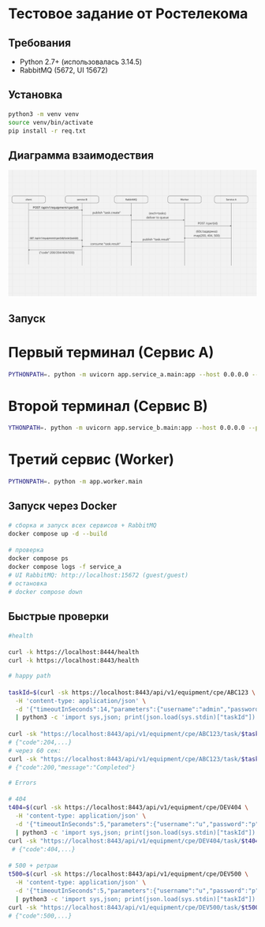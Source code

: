 # Тестовое задание от Ростелекома

## Требования

- Python 2.7+ (использовалась 3.14.5)
- RabbitMQ (5672, UI 15672)

## Установка
```bash
python3 -m venv venv
source venv/bin/activate
pip install -r req.txt
```

## Диаграмма взаимодествия
![Diagram](docs/dgrm.png)

## Запуск

# Первый терминал (Сервис А)
```bash
PYTHONPATH=. python -m uvicorn app.service_a.main:app --host 0.0.0.0 --port 8444 --ssl-certfile ./cert.pem --ssl-keyfile ./key.pem
```
# Второй терминал (Сервис В)
```bash
YTHONPATH=. python -m uvicorn app.service_b.main:app --host 0.0.0.0 --port 8443 --ssl-certfile ./cert.pem --ssl-keyfile ./key.pem
```
# Третий сервис (Worker)
```bash
PYTHONPATH=. python -m app.worker.main
```

## Запуск через Docker
```bash
# сборка и запуск всех сервисов + RabbitMQ
docker compose up -d --build

# проверка
docker compose ps
docker compose logs -f service_a
# UI RabbitMQ: http://localhost:15672 (guest/guest)
# остановка
# docker compose down
```

## Быстрые проверки

```bash
#health

curl -k https://localhost:8444/health
curl -k https://localhost:8443/health
```

```bash
# happy path

taskId=$(curl -sk https://localhost:8443/api/v1/equipment/cpe/ABC123 \
  -H 'content-type: application/json' \
  -d '{"timeoutInSeconds":14,"parameters":{"username":"admin","password":"admin","interfaces":[1,2,3]}}' \
  | python3 -c 'import sys,json; print(json.load(sys.stdin)["taskId"])')
  
curl -sk "https://localhost:8443/api/v1/equipment/cpe/ABC123/task/$taskId"
# {"code":204,...}
# через 60 сек:
curl -sk "https://localhost:8443/api/v1/equipment/cpe/ABC123/task/$taskId"
# {"code":200,"message":"Completed"}
```

```bash
# Errors

# 404
t404=$(curl -sk https://localhost:8443/api/v1/equipment/cpe/DEV404 \
  -H 'content-type: application/json' \
  -d '{"timeoutInSeconds":5,"parameters":{"username":"u","password":"p","interfaces":[1]}}' \
  | python3 -c 'import sys,json; print(json.load(sys.stdin)["taskId"])')
curl -sk "https://localhost:8443/api/v1/equipment/cpe/DEV404/task/$t404"    
 # {"code":404,...}

# 500 + ретраи
t500=$(curl -sk https://localhost:8443/api/v1/equipment/cpe/DEV500 \
  -H 'content-type: application/json' \
  -d '{"timeoutInSeconds":5,"parameters":{"username":"u","password":"p","interfaces":[1]}}' \
  | python3 -c 'import sys,json; print(json.load(sys.stdin)["taskId"])')
curl -sk "https://localhost:8443/api/v1/equipment/cpe/DEV500/task/$t500"     
# {"code":500,...}
```